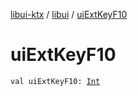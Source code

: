 [libui-ktx](../index.md) / [libui](index.md) / [uiExtKeyF10](./ui-ext-key-f10.md)

# uiExtKeyF10

`val uiExtKeyF10: `[`Int`](https://kotlinlang.org/api/latest/jvm/stdlib/kotlin/-int/index.html)